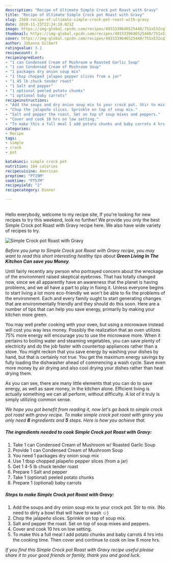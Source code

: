 ```yaml
---
description: "Recipe of Ultimate Simple Crock pot Roast with Gravy"
title: "Recipe of Ultimate Simple Crock pot Roast with Gravy"
slug: 2568-recipe-of-ultimate-simple-crock-pot-roast-with-gravy
date: 2020-11-23T22:24:19.021Z
image: https://img-global.cpcdn.com/recipes/4933339646525440/751x532cq70/simple-crock-pot-roast-with-gravy-recipe-main-photo.jpg
thumbnail: https://img-global.cpcdn.com/recipes/4933339646525440/751x532cq70/simple-crock-pot-roast-with-gravy-recipe-main-photo.jpg
cover: https://img-global.cpcdn.com/recipes/4933339646525440/751x532cq70/simple-crock-pot-roast-with-gravy-recipe-main-photo.jpg
author: Johanna Gilbert
ratingvalue: 3.1
reviewcount: 8
recipeingredient:
- "1 can Condensed Cream of Mushroom w Roasted Garlic Soup"
- "1 can Condensed Cream of Mushroom Soup"
- "1 packages dry onion soup mix"
- "1 tbsp chopped jalapeo pepper slices from a jar"
- "1 45 lb chuck tender roast"
- "1 Salt and pepper"
- "1 optional peeled potato chunks"
- "1 optional baby carrots"
recipeinstructions:
- "Add the soups and dry onion soup mix to your crock pot. Stir to mix. (No need to dirty a bowl that will have to wash ☺)"
- "Chop the jalapeño slices. Sprinkle on top of soup mix."
- "Salt and pepper the roast. Set on top of soup mixes and peppers."
- "Cover and cook 10 hrs on low setting."
- "To make this a full meal I add potato chunks and baby carrots 4 hrs into the cooking time. Then cover and continue to cook on low 6 more hrs."
categories:
- Recipe
tags:
- simple
- crock
- pot

katakunci: simple crock pot 
nutrition: 164 calories
recipecuisine: American
preptime: "PT19M"
cooktime: "PT57M"
recipeyield: "2"
recipecategory: Dinner

---
```

<br>
Hello everybody, welcome to my recipe site, If you're looking for new recipes to try this weekend, look no further! We provide you only the best Simple Crock pot Roast with Gravy recipe here. We also have wide variety of recipes to try.
<br>


![Simple Crock pot Roast with Gravy](https://img-global.cpcdn.com/recipes/4933339646525440/751x532cq70/simple-crock-pot-roast-with-gravy-recipe-main-photo.jpg)

<i>Before you jump to Simple Crock pot Roast with Gravy recipe, you may want to read this short interesting healthy tips about 
<strong>Green Living In The Kitchen Can save you Money</strong>.</i>
</br>

Until fairly recently any person who portrayed concern about the wreckage of the environment raised skeptical eyebrows. That has totally changed now, since we all apparently have an awareness that the planet is having problems, and we all have a part to play in fixing it. Unless everyone begins to start living a lot more eco-friendly we won't be able to fix the problems of the environment. Each and every family ought to start generating changes that are environmentally friendly and they should do this soon. Here are a number of tips that can help you save energy, primarily by making your kitchen more green.

You may well prefer cooking with your oven, but using a microwave instead will cost you way less money. Possibly the realization that an oven utilizes 75% more energy will encourage you to use the microwave more. When it pertains to boiling water and steaming vegetables, you can save plenty of electricity and do the job faster with countertop appliances rather than a stove. You might reckon that you save energy by washing your dishes by hand, but that is certainly not true. You get the maximum energy savings by fully loading the dishwasher ahead of commencing a wash cycle. Save even more money by air drying and also cool drying your dishes rather than heat drying them.

As you can see, there are many little elements that you can do to save energy, as well as save money, in the kitchen alone. Efficient living is actually something we can all perform, without difficulty. A lot of it truly is simply utilizing common sense.


<i>We hope you got benefit from reading it, now let's go back to simple crock pot roast with gravy recipe. To make simple crock pot roast with gravy you only need <strong>8</strong> ingredients and <strong>5</strong> steps. Here is how you achieve that.
</i>

##### The ingredients needed to cook Simple Crock pot Roast with Gravy:

1. Take 1 can Condensed Cream of Mushroom w/ Roasted Garlic Soup
1. Provide 1 can Condensed Cream of Mushroom Soup
1. You need 1 packages dry onion soup mix
1. Use 1 tbsp chopped jalapeño pepper slices (from a jar)
1. Get 1 4-5 lb chuck tender roast
1. Prepare 1 Salt and pepper
1. Take 1 (optional) peeled potato chunks
1. Prepare 1 (optional) baby carrots


##### Steps to make Simple Crock pot Roast with Gravy:

1. Add the soups and dry onion soup mix to your crock pot. Stir to mix. (No need to dirty a bowl that will have to wash ☺)
1. Chop the jalapeño slices. Sprinkle on top of soup mix.
1. Salt and pepper the roast. Set on top of soup mixes and peppers.
1. Cover and cook 10 hrs on low setting.
1. To make this a full meal I add potato chunks and baby carrots 4 hrs into the cooking time. Then cover and continue to cook on low 6 more hrs.


<i>If you find this Simple Crock pot Roast with Gravy recipe useful please share it to your good friends or family, thank you and good luck.</i>

